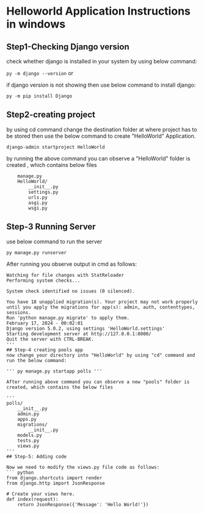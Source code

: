 # Helloworld Application Instructions in windows
## Step1-Checking Django version
check whether django is installed in your system by using below command:

```py -m django --version```  or

if django version is not showing then use below command to install django:

```py -m pip install Django```


## Step2-creating project
by using cd command change the destination folder at where project has to be stored then use the below command to create "HelloWorld" Application.

```django-admin startproject HelloWorld```

by running the above command you can observe a "HelloWorld" folder is created , which contains below  files
```
    manage.py
    HelloWorld/
        __init__.py
        settings.py
        urls.py
        asgi.py
        wsgi.py
```
## Step-3 Running Server 
use below command to run the server

```py manage.py runserver```

After running you observe output in cmd as follows:
```
Watching for file changes with StatReloader
Performing system checks...

System check identified no issues (0 silenced).

You have 18 unapplied migration(s). Your project may not work properly until you apply the migrations for app(s): admin, auth, contenttypes, sessions.
Run 'python manage.py migrate' to apply them.
February 17, 2024 - 00:02:01
Django version 5.0.2, using settings 'HelloWorld.settings'
Starting development server at http://127.0.0.1:8000/
Quit the server with CTRL-BREAK.
'''
## Step-4 creating pools app
now change your directory into "HelloWorld" by using "cd" command and run the below command:

''' py manage.py startapp polls '''

After running above command you can observe a new "pools" folder is created, which contains the below files

'''
polls/
    __init__.py
    admin.py
    apps.py
    migrations/
        __init__.py
    models.py
    tests.py
    views.py
'''
## Step-5: Adding code

Now we need to modify the views.py file code as follows:
``` python
from django.shortcuts import render
from django.http import JsonResponse

# Create your views here.
def index(request):
    return JsonResponse({'Message': 'Hello World!'})
```







